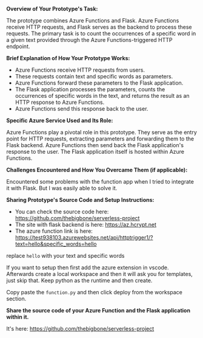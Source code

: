 **Overview of Your Prototype's Task:**

The prototype combines Azure Functions and Flask. Azure Functions receive HTTP requests, and Flask serves as the backend to process these requests. The primary task is to count the occurrences of a specific word in a given text provided through the Azure Functions-triggered HTTP endpoint.

**Brief Explanation of How Your Prototype Works:**

- Azure Functions receive HTTP requests from users.
- These requests contain text and specific words as parameters.
- Azure Functions forward these parameters to the Flask application.
- The Flask application processes the parameters, counts the occurrences of specific words in the text, and returns the result as an HTTP response to Azure Functions.
- Azure Functions send this response back to the user.

**Specific Azure Service Used and Its Role:**

Azure Functions play a pivotal role in this prototype. They serve as the entry point for HTTP requests, extracting parameters and forwarding them to the Flask backend. Azure Functions then send back the Flask application's response to the user. The Flask application itself is hosted within Azure Functions.

**Challenges Encountered and How You Overcame Them (if applicable):**

Encountered some problems with the function app when I tried to integrate it with Flask. But I was easily able to solve it.

**Sharing Prototype's Source Code and Setup Instructions:**

- You can check the source code here: https://github.com/thebigbone/serverless-project
- The site with flask backend is here: https://az.hcrypt.net
- The azure function link is here: https://test938103.azurewebsites.net/api/httptrigger1/?text=hello&specific_words=hello

replace `hello` with your text and specific words

If you want to setup then first add the azure extension in vscode. Afterwards create a local workspace and then it will ask you for templates, just skip that. Keep python as the runtime and then create.

Copy paste the `function.py` and then click deploy from the workspace section.

**Share the source code of your Azure Function and the Flask application within it.**

It's here: https://github.com/thebigbone/serverless-project
